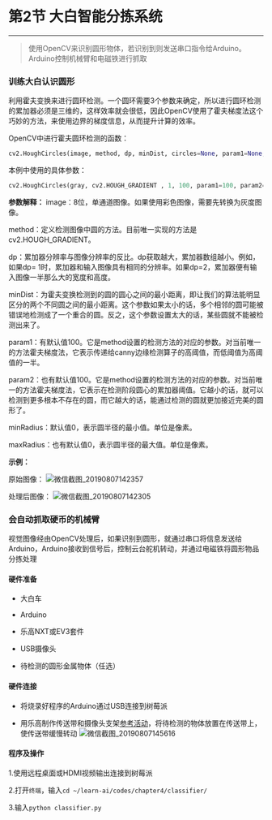# 第2节 大白智能分拣系统

---

>使用OpenCV来识别圆形物体，若识别到则发送串口指令给Arduino。Arduino控制机械臂和电磁铁进行抓取

### 训练大白认识圆形

利用霍夫变换来进行圆环检测。一个圆环需要3个参数来确定，所以进行圆环检测的累加器必须是三维的，这样效率就会很低，因此OpenCV使用了霍夫梯度法这个巧妙的方法，来使用边界的梯度信息，从而提升计算的效率。

OpenCV中进行霍夫圆环检测的函数：

```python
cv2.HoughCircles(image, method, dp, minDist, circles=None, param1=None, param2=None, minRadius=None, maxRadius=None)
```

本例中使用的具体参数：

```python
cv2.HoughCircles(gray, cv2.HOUGH_GRADIENT , 1, 100, param1=100, param2=100, minRadius=50,maxRadius=200)
```

**参数解释：**
image：8位，单通道图像。如果使用彩色图像，需要先转换为灰度图像。

method：定义检测图像中圆的方法。目前唯一实现的方法是cv2.HOUGH_GRADIENT。

dp：累加器分辨率与图像分辨率的反比。dp获取越大，累加器数组越小。例如，如果dp= 1时，累加器和输入图像具有相同的分辨率。如果dp=2，累加器便有输入图像一半那么大的宽度和高度。

minDist：为霍夫变换检测到的圆的圆心之间的最小距离，即让我们的算法能明显区分的两个不同圆之间的最小距离。这个参数如果太小的话，多个相邻的圆可能被错误地检测成了一个重合的圆。反之，这个参数设置太大的话，某些圆就不能被检测出来了。

param1：有默认值100。它是method设置的检测方法的对应的参数。对当前唯一的方法霍夫梯度法，它表示传递给canny边缘检测算子的高阈值，而低阈值为高阈值的一半。

param2：也有默认值100。它是method设置的检测方法的对应的参数。对当前唯一的方法霍夫梯度法，它表示在检测阶段圆心的累加器阈值。它越小的话，就可以检测到更多根本不存在的圆，而它越大的话，能通过检测的圆就更加接近完美的圆形了。

minRadius：默认值0，表示圆半径的最小值。单位是像素。

maxRadius：也有默认值0，表示圆半径的最大值。单位是像素。

**示例：**

原始图像：
![微信截图_20190807142357](https://md.hass.live/%E5%BE%AE%E4%BF%A1%E6%88%AA%E5%9B%BE_20190807142357.png)

处理后图像：
![微信截图_20190807142305](https://md.hass.live/%E5%BE%AE%E4%BF%A1%E6%88%AA%E5%9B%BE_20190807142305.png)

### 会自动抓取硬币的机械臂

视觉图像经由OpenCV处理后，如果识别到圆形，就通过串口将信息发送给Arduino，Arduino接收到信号后，控制云台舵机转动，并通过电磁铁将圆形物品分拣处理

#### 硬件准备

- 大白车

- Arduino

- 乐高NXT或EV3套件

- USB摄像头

- 待检测的圆形金属物体（任选）

#### 硬件连接

- 将烧录好程序的Arduino通过USB连接到树莓派

- 用乐高制作传送带和摄像头支架[参考活动](https://wenku.baidu.com/view/76124ef431b765ce05081495.html?re=view)，将待检测的物体放置在传送带上，使传送带缓慢转动
![微信截图_20190807145616](https://md.hass.live/%E5%BE%AE%E4%BF%A1%E6%88%AA%E5%9B%BE_20190807145616.png)

#### 程序及操作

1.使用远程桌面或HDMI视频输出连接到树莓派

2.打开`终端`，输入`cd ~/learn-ai/codes/chapter4/classifier/`

3.输入`python classifier.py`
